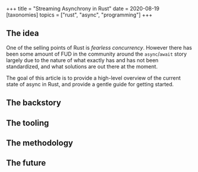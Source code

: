 +++
title = "Streaming Asynchrony in Rust"
date = 2020-08-19
[taxonomies]
topics = ["rust", "async", "programming"]
+++

## The idea

One of the selling points of Rust is _fearless concurrency_. However there has been some amount of FUD in the community
around the `async`/`await` story largely due to the nature of what exactly has and has not been standardized, and what
solutions are out there at the moment.

The goal of this article is to provide a high-level overview of the current state of async in Rust, and provide a
gentle guide for getting started.

## The backstory

## The tooling

## The methodology

## The future
